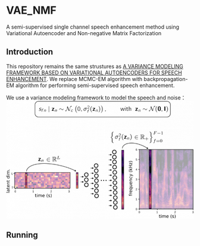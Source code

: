 # VAE_NMF
A semi-supervised single channel speech enhancement method using Variational Autoencoder and Non-negative Matrix Factorization

## Introduction
This repository remains the same strustures as [A VARIANCE MODELING FRAMEWORK BASED ON VARIATIONAL AUTOENCODERS FOR SPEECH ENHANCEMENT](https://gitlab.inria.fr/sileglai/mlsp-2018).
We replace MCMC-EM algorithm with backpropagation-EM algorithm for performing semi-supervised speech enhancement.

We use a variance modeling framework to model the speech and noise：</br>
![avatar](./research_page-1-768x480.png)
## Running
